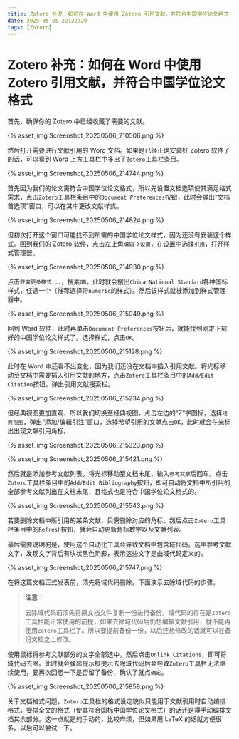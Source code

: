 ```yaml
---
title: Zotero 补充：如何在 Word 中使用 Zotero 引用文献，并符合中国学位论文格式
date: 2025-05-05 22:22:29
tags: [Zotero]
---
```


# Zotero 补充：如何在 Word 中使用 Zotero 引用文献，并符合中国学位论文格式

首先，确保你的 Zotero 中已经收藏了需要的文献。

{% asset_img Screenshot_20250506_210506.png %}

然后打开需要进行文献引用的 Word 文档。如果是已经正确安装好 Zotero 软件了的话，可以看到 Word 上方工具栏中多出了`Zotero`工具栏条目。

{% asset_img Screenshot_20250506_214744.png %}

首先因为我们的论文需符合中国学位论文格式，所以先设置文档选项使其满足格式需求，点击`Zotero`工具栏条目中的`Document Preferences`按钮，此时会弹出“文档首选项”窗口，可以在其中更改文献样式。

{% asset_img Screenshot_20250506_214824.png %}

但初次打开这个窗口可能找不到所需的中国学位论文样式，因为还没有安装这个样式。回到我们的 Zotero 软件，点击左上角`编辑`->`设置`，在设置中选择`引用`，打开样式管理器。

{% asset_img Screenshot_20250506_214930.png %}

点击`获取更多样式...`，搜索`GB`。此时就会搜出`China National Standard`各种国标样式，任选一个（推荐选择带`numeric`的样式）。然后该样式就被添加到样式管理器中。

{% asset_img Screenshot_20250506_215049.png %}

回到 Word 软件，此时再单击`Document Preferences`按钮后，就能找到刚才下载好的中国学位论文样式了。选择样式，点击`OK`。

{% asset_img Screenshot_20250506_215128.png %}

此时在 Word 中还看不出变化，因为我们还没在文档中插入引用文献。将光标移动至文档中需要插入引用文献的地方，点击`Zotero`工具栏条目中的`Add/Edit Citation`按钮，弹出引用文献搜索栏。

{% asset_img Screenshot_20250506_215234.png %}

但经典视图更加直观，所以我们切换至经典视图，点击左边的“Z”字图标，选择`经典视图`，弹出“添加/编辑引注”窗口，选择希望引用的文献点击`OK`，此时就会在光标出出现文献引用角标。

{% asset_img Screenshot_20250506_215323.png %}

{% asset_img Screenshot_20250506_215421.png %}

然后就是添加参考文献列表。将光标移动至文档末尾，输入`参考文献`后回车。点击`Zotero`工具栏条目中的`Add/Edit Bibliography`按钮，即可自动将文档中所引用的全部参考文献列出在文档末尾，且格式也是符合中国学位论文格式的。

{% asset_img Screenshot_20250506_215543.png %}

若要删除文档中所引用的某条文献，只需删除对应的角标。然后点击`Zotero`工具栏条目中的`Refresh`按钮，就会自动更新角标数字以及文献列表。

最后需要说明的是，使用这个自动化工具会导致文档中包含域代码。选中参考文献文字，发现文字背后有块状黑色阴影，表示这些文字是由域代码定义的。

{% asset_img Screenshot_20250506_215747.png %}

在将这篇文档正式发表前，须先将域代码删除。下面演示去除域代码的步骤。

> **注意：**
> 
> 去除域代码前须先将原文档文件复制一份进行备份。域代码的存在是`Zotero`工具栏能正常使用的前提，如果去除域代码后仍想编辑文献引用，就不能再使用`Zotero`工具栏了。所以要提前备份一份，以后还想修改的话就可以在备份文档之上修改。

使用鼠标将参考文献部分的文字全部选中。然后点击`Unlink Citations`，即可将域代码去除。此时就会弹出提示框提示去除域代码后会导致`Zotero`工具栏无法继续使用，要再次回想一下是否留了备份，确认了就点`确定`。

{% asset_img Screenshot_20250506_215858.png %}

关于文档格式问题，`Zotero`工具栏的格式设定貌似只能用于文献引用时自动编排格式，要排全文的格式（使其符合国标中国学位论文格式）的话还是得手动编排文档其余部分。这一点就是纯手动的，比较麻烦，但如果用 LaTeX 的话就方便很多。以后可以尝试一下。
